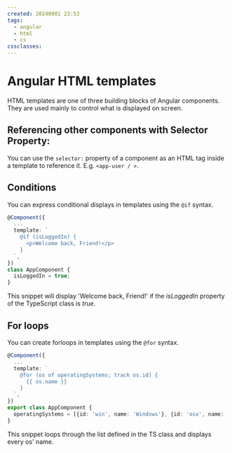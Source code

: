 ```yaml
---
created: 20240901 23:53
tags:
  - angular
  - html
  - cs
cssclasses:
---
```


# Angular HTML templates
HTML templates are one of three building blocks of Angular components. They are used mainly to control what is displayed on screen.
## Referencing other components with Selector Property:
You can use the `selector:` property of a component as an HTML tag inside a template to reference it. E.g. `<app-user / >`.

## Conditions
You can express conditional displays in templates using the `@if` syntax.

```ts
@Component({
  ...
  template: `
    @if (isLoggedIn) {
      <p>Welcome back, Friend!</p>
    }
  `,
})
class AppComponent {
  isLoggedIn = true;
}
```

This snippet will display 'Welcome back, Friend!' if the *isLoggedIn* property of the TypeScript class is *true*.

## For loops
You can create forloops in templates using the `@for` syntax.
```ts
@Component({
  ...
  template: `
    @for (os of operatingSystems; track os.id) {
      {{ os.name }}
    }
  `,
})
export class AppComponent {
  operatingSystems = [{id: 'win', name: 'Windows'}, {id: 'osx', name: 'MacOS'}, {id: 'linux', name: 'Linux'}];
}
```

This snippet loops through the list defined in the TS class and displays every os' name.


